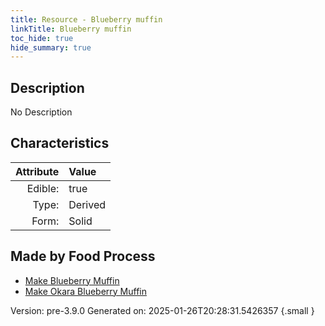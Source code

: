 ```yaml
---
title: Resource - Blueberry muffin
linkTitle: Blueberry muffin
toc_hide: true
hide_summary: true
---
```


## Description
No Description

## Characteristics

| Attribute      | Value |
|--------:|:------|
|Edible:|true|
|Type:|Derived|
|Form:|Solid|
 



## Made by Food Process

- [Make Blueberry Muffin](/docs/definitions/food/make-blueberry-muffin)
- [Make Okara Blueberry Muffin](/docs/definitions/food/make-okara-blueberry-muffin)

    

Version: pre-3.9.0 Generated on: 2025-01-26T20:28:31.5426357
{.small }

